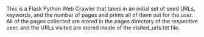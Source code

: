 This is a Flask Python Web Crawler that takes in an initial set of seed URLs, keywords, and the number of pages and prints all of them out for the user. All of the pages collected are stored in the pages directory of the respective user, and the URLs visited are stored inside of the visited_urls.txt file.
